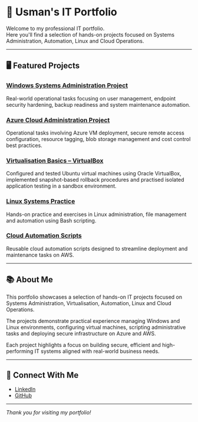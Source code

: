 # 📂 Usman's IT Portfolio

Welcome to my professional IT portfolio.  
Here you'll find a selection of hands-on projects focused on Systems Administration, Automation, Linux and Cloud Operations.

---

## 🖥️ Featured Projects

### [Windows Systems Administration Project](https://github.com/usmanuh/windows-systems-admin-tasks)
Real-world operational tasks focusing on user management, endpoint security hardening, backup readiness and system maintenance automation.

### [Azure Cloud Administration Project](https://github.com/usmanuh/azure-systems-admin-tasks)
Operational tasks involving Azure VM deployment, secure remote access configuration, resource tagging, blob storage management and cost control best practices.

### [Virtualisation Basics – VirtualBox](https://github.com/usmanuh/virtualisation-basics-virtualbox)  
Configured and tested Ubuntu virtual machines using Oracle VirtualBox, implemented snapshot-based rollback procedures and practised isolated application testing in a sandbox environment.

### [Linux Systems Practice](https://github.com/usmanuh/linux-practice)
Hands-on practice and exercises in Linux administration, file management and automation using Bash scripting.

### [Cloud Automation Scripts](https://github.com/usmanuh/cloud-scripts)
Reusable cloud automation scripts designed to streamline deployment and maintenance tasks on AWS.

---

## 📚 About Me

This portfolio showcases a selection of hands-on IT projects focused on Systems Administration, Virtualisation, Automation, Linux and Cloud Operations.

The projects demonstrate practical experience managing Windows and Linux environments, configuring virtual machines, scripting administrative tasks and deploying secure infrastructure on Azure and AWS.

Each project highlights a focus on building secure, efficient and high-performing IT systems aligned with real-world business needs.

---

## 🔗 Connect With Me

- [LinkedIn](https://www.linkedin.com/in/usman-ul-haq-587812294/)  
- [GitHub](https://github.com/usmanuh)

---

*Thank you for visiting my portfolio!*
